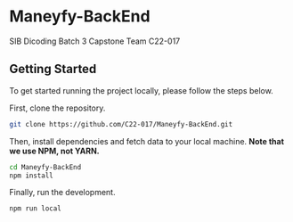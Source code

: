 # Maneyfy-BackEnd

SIB Dicoding Batch 3
Capstone Team C22-017
<!-- prettier-ignore-start -->
<!-- markdownlint-disable -->
<!-- ALL-CONTRIBUTORS-BADGE:START - Do not remove or modify this section -->

## Getting Started

To get started running the project locally, please follow the steps below.

First, clone the repository.

```bash
git clone https://github.com/C22-017/Maneyfy-BackEnd.git
```

Then, install dependencies and fetch data to your local machine. **Note that we use NPM, not YARN.**

```bash
cd Maneyfy-BackEnd
npm install
```

Finally, run the development.

```bash
npm run local
```

